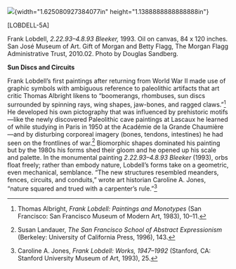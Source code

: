 ![](media/image1.png){width="1.625080927384077in" height="1.1388888888888888in"}

\[LOBDELL-5A\]

Frank Lobdell, *2.22.93–4.8.93 Bleeker,* 1993. Oil on canvas, 84 x 120 inches. San José Museum of Art. Gift of Morgan and Betty Flagg, The Morgan Flagg Administrative Trust, 2010.02. Photo by Douglas Sandberg.

**Sun Discs and Circuits**

Frank Lobdell’s first paintings after returning from World War II made use of graphic symbols with ambiguous reference to paleolithic artifacts that art critic Thomas Albright likens to “boomerangs, rhombuses, sun discs surrounded by spinning rays, wing shapes, jaw-bones, and ragged claws.”[^1] He developed his own pictography that was influenced by prehistoric motifs—like the newly discovered Paleolithic cave paintings at Lascaux he learned of while studying in Paris in 1950 at the Académie de la Grande Chaumière—and by disturbing corporeal imagery (bones, tendons, intestines) he had seen on the frontlines of war.[^2] Biomorphic shapes dominated his painting but by the 1980s his forms shed their gloom and he opened up his scale and palette. In the monumental painting *2.22.93–4.8.93 Bleeker* (1993), orbs float freely; rather than embody nature, Lobdell’s forms take on a geometric, even mechanical, semblance. “The new structures resembled meanders, fences, circuits, and conduits,” wrote art historian Caroline A. Jones, “nature squared and trued with a carpenter’s rule.”[^3]

[^1]: Thomas Albright, *Frank Lobdell: Paintings and Monotypes* (San Francisco: San Francisco Museum of Modern Art, 1983), 10–11.

[^2]: Susan Landauer, *The San Francisco School of Abstract Expressionism* (Berkeley: University of California Press, 1996), 143.

[^3]: Caroline A. Jones, *Frank Lobdell: Works, 1947–1992* (Stanford, CA: Stanford University Museum of Art, 1993), 25.
